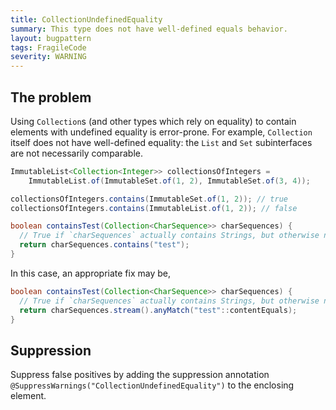 ```yaml
---
title: CollectionUndefinedEquality
summary: This type does not have well-defined equals behavior.
layout: bugpattern
tags: FragileCode
severity: WARNING
---
```


<!--
*** AUTO-GENERATED, DO NOT MODIFY ***
To make changes, edit the @BugPattern annotation or the explanation in docs/bugpattern.
-->


## The problem
Using `Collection`s (and other types which rely on equality) to contain elements
with undefined equality is error-prone. For example, `Collection` itself does
not have well-defined equality: the `List` and `Set` subinterfaces are not
necessarily comparable.

```java
ImmutableList<Collection<Integer>> collectionsOfIntegers =
    ImmutableList.of(ImmutableSet.of(1, 2), ImmutableSet.of(3, 4));

collectionsOfIntegers.contains(ImmutableSet.of(1, 2)); // true
collectionsOfIntegers.contains(ImmutableList.of(1, 2)); // false
```

```java
boolean containsTest(Collection<CharSequence>> charSequences) {
  // True if `charSequences` actually contains Strings, but otherwise not necessarily.
  return charSequences.contains("test");
}
```

In this case, an appropriate fix may be,

```java
boolean containsTest(Collection<CharSequence>> charSequences) {
  // True if `charSequences` actually contains Strings, but otherwise not necessarily.
  return charSequences.stream().anyMatch("test"::contentEquals);
}
```

## Suppression
Suppress false positives by adding the suppression annotation `@SuppressWarnings("CollectionUndefinedEquality")` to the enclosing element.

